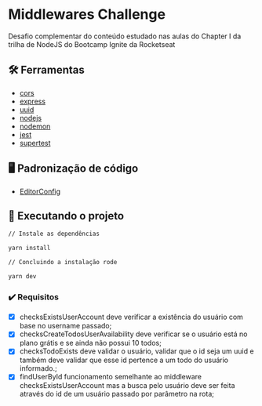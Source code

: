 # Middlewares Challenge

Desafio complementar do conteúdo estudado nas aulas do Chapter I da trilha de NodeJS do Bootcamp Ignite da Rocketseat

## :hammer_and_wrench: Ferramentas

- [cors](https://www.npmjs.com/package/cors)
- [express](https://expressjs.com/pt-br/)
- [uuid](https://www.npmjs.com/package/uuid)
- [nodejs](https://nodejs.org/en/docs/)
- [nodemon](https://www.npmjs.com/package/nodemon)
- [jest](https://jestjs.io/pt-BR/)
- [supertest](https://www.npmjs.com/package/supertest)

## :desktop_computer: Padronização de código

- [EditorConfig](https://editorconfig.org/)

## :rocket: Executando o projeto

```bash
// Instale as dependências

yarn install

// Concluindo a instalação rode

yarn dev
```

### :heavy_check_mark: Requisitos

- [x] checksExistsUserAccount deve verificar a existência do usuário com base no username passado;
- [x] checksCreateTodosUserAvailability deve verificar se o usuário está no plano grátis e se ainda não possui 10 todos;
- [x] checksTodoExists deve validar o usuário, validar que o id seja um uuid e também deve validar que esse id pertence a um todo do usuário informado.;
- [x] findUserById funcionamento semelhante ao middleware checksExistsUserAccount mas a busca pelo usuário deve ser feita através do id de um usuário passado por parâmetro na rota;
